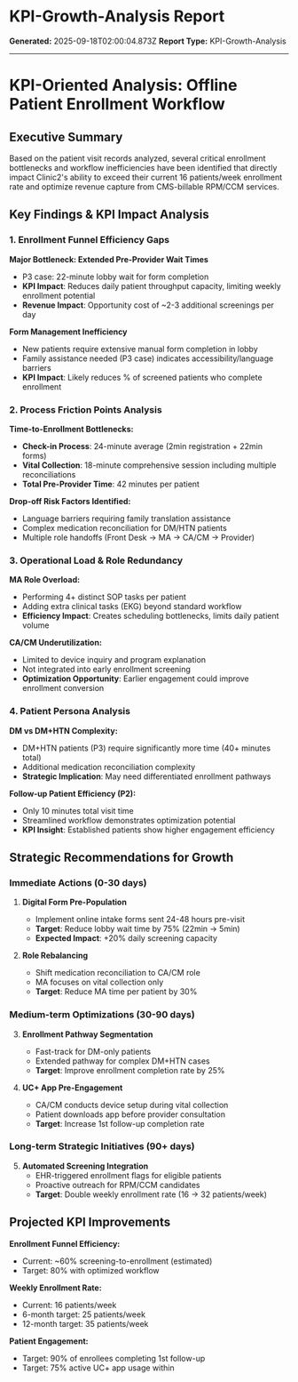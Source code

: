 # KPI-Growth-Analysis Report

**Generated:** 2025-09-18T02:00:04.873Z
**Report Type:** KPI-Growth-Analysis

---

# KPI-Oriented Analysis: Offline Patient Enrollment Workflow

## Executive Summary
Based on the patient visit records analyzed, several critical enrollment bottlenecks and workflow inefficiencies have been identified that directly impact Clinic2's ability to exceed their current 16 patients/week enrollment rate and optimize revenue capture from CMS-billable RPM/CCM services.

## Key Findings & KPI Impact Analysis

### 1. Enrollment Funnel Efficiency Gaps

**Major Bottleneck: Extended Pre-Provider Wait Times**
- P3 case: 22-minute lobby wait for form completion
- **KPI Impact**: Reduces daily patient throughput capacity, limiting weekly enrollment potential
- **Revenue Impact**: Opportunity cost of ~2-3 additional screenings per day

**Form Management Inefficiency**
- New patients require extensive manual form completion in lobby
- Family assistance needed (P3 case) indicates accessibility/language barriers
- **KPI Impact**: Likely reduces % of screened patients who complete enrollment

### 2. Process Friction Points Analysis

**Time-to-Enrollment Bottlenecks:**
- **Check-in Process**: 24-minute average (2min registration + 22min forms)
- **Vital Collection**: 18-minute comprehensive session including multiple reconciliations
- **Total Pre-Provider Time**: 42 minutes per patient

**Drop-off Risk Factors Identified:**
- Language barriers requiring family translation assistance
- Complex medication reconciliation for DM/HTN patients
- Multiple role handoffs (Front Desk → MA → CA/CM → Provider)

### 3. Operational Load & Role Redundancy

**MA Role Overload:**
- Performing 4+ distinct SOP tasks per patient
- Adding extra clinical tasks (EKG) beyond standard workflow
- **Efficiency Impact**: Creates scheduling bottlenecks, limits daily patient volume

**CA/CM Underutilization:**
- Limited to device inquiry and program explanation
- Not integrated into early enrollment screening
- **Optimization Opportunity**: Earlier engagement could improve enrollment conversion

### 4. Patient Persona Analysis

**DM vs DM+HTN Complexity:**
- DM+HTN patients (P3) require significantly more time (40+ minutes total)
- Additional medication reconciliation complexity
- **Strategic Implication**: May need differentiated enrollment pathways

**Follow-up Patient Efficiency (P2):**
- Only 10 minutes total visit time
- Streamlined workflow demonstrates optimization potential
- **KPI Insight**: Established patients show higher engagement efficiency

## Strategic Recommendations for Growth

### Immediate Actions (0-30 days)

1. **Digital Form Pre-Population**
   - Implement online intake forms sent 24-48 hours pre-visit
   - **Target**: Reduce lobby wait time by 75% (22min → 5min)
   - **Expected Impact**: +20% daily screening capacity

2. **Role Rebalancing**
   - Shift medication reconciliation to CA/CM role
   - MA focuses on vital collection only
   - **Target**: Reduce MA time per patient by 30%

### Medium-term Optimizations (30-90 days)

3. **Enrollment Pathway Segmentation**
   - Fast-track for DM-only patients
   - Extended pathway for complex DM+HTN cases
   - **Target**: Improve enrollment completion rate by 25%

4. **UC+ App Pre-Engagement**
   - CA/CM conducts device setup during vital collection
   - Patient downloads app before provider consultation
   - **Target**: Increase 1st follow-up completion rate

### Long-term Strategic Initiatives (90+ days)

5. **Automated Screening Integration**
   - EHR-triggered enrollment flags for eligible patients
   - Proactive outreach for RPM/CCM candidates
   - **Target**: Double weekly enrollment rate (16 → 32 patients/week)

## Projected KPI Improvements

**Enrollment Funnel Efficiency:**
- Current: ~60% screening-to-enrollment (estimated)
- Target: 80% with optimized workflow

**Weekly Enrollment Rate:**
- Current: 16 patients/week
- 6-month target: 25 patients/week
- 12-month target: 35 patients/week

**Patient Engagement:**
- Target: 90% of enrollees completing 1st follow-up
- Target: 75% active UC+ app usage within